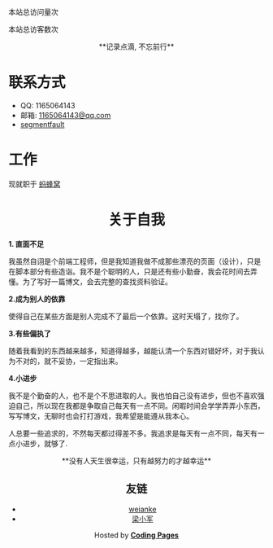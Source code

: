 <span id="busuanzi_container_site_pv">本站总访问量<span id="busuanzi_value_site_pv"></span>次</span>

<span id="busuanzi_container_site_uv">本站总访客数<span id="busuanzi_value_site_uv"></span>次</span>



<center> **记录点滴, 不忘前行**</center>



# 联系方式

- QQ: 1165064143
- 邮箱: 1165064143@qq.com
- [segmentfault](https://segmentfault.com/u/sdbxpjzq)

# 工作

现就职于 [蚂蜂窝](http://www.mafengwo.cn/)

#  <center>关于自我</center>

**1. 直面不足**

我虽然自诩是个前端工程师，但是我知道我做不成那些漂亮的页面（设计），只是在脚本部分有些造诣。我不是个聪明的人，只是还有些小勤奋，我会花时间去弄懂。为了写好一篇博文，会去完整的查找资料验证。

**2.成为别人的依靠**

使得自己在某些方面是别人完成不了最后一个依靠。这时天塌了，找你了。

**3.有些偏执了**

随着我看到的东西越来越多，知道得越多，越能认清一个东西对错好坏，对于我认为不对的，就不妥协，一定指出来。

**4.小进步**

我不是个勤奋的人，也不是个不思进取的人。我也怕自己没有进步，但也不喜欢强迫自己，所以现在我都是争取自己每天有一点不同。闲暇时间会学学弄弄小东西，写写博文，无聊时也会打打游戏，我希望是能遵从我本心。

人总要一些追求的，不然每天都过得差不多。我追求是每天有一点不同，每天有一点小进步，就够了.

<center>**没有人天生很幸运，只有越努力的才越幸运**</cneter>



## 友链

- [weianke](https://weianke.github.io/)
- [梁小军](https://liangjunmo.com)



<center><p>Hosted by <a target="_blank"  href="https://pages.coding.me" style="font-weight: bold">Coding Pages</a></p><center>